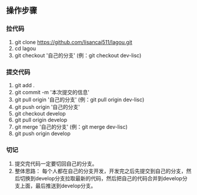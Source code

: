 ## 操作步骤
### 拉代码
1. git clone https://github.com/lisancai511/lagou.git
2. cd lagou
3. git checkout '自己的分支' (例：git checkout dev-lisc)

### 提交代码
1. git add . 
2. git commit -m '本次提交的信息'
3. git pull origin '自己的分支' (例：git pull origin dev-lisc)
4. git push origin '自己的分支'
5. git checkout develop
6. git pull origin develop
7. git merge '自己的分支' (例：git merge dev-lisc)
8. git push origin develop

### 切记
1. 提交完代码一定要切回自己的分支。
2. 整体思路： 每个人都在自己的分支开发，开发完之后先提交到自己的分支，然后切换到develop分支拉取最新的代码，然后把自己的代码合并到develop分支上面，最后推送到develop分支。